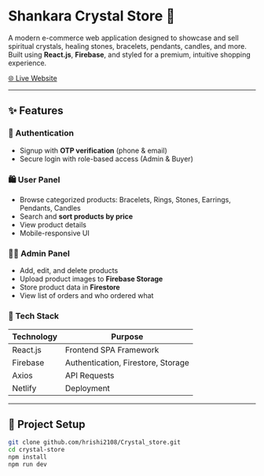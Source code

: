 # Shankara Crystal Store 🪷

A modern e-commerce web application designed to showcase and sell spiritual crystals, healing stones, bracelets, pendants, candles, and more. Built using **React.js**, **Firebase**, and styled for a premium, intuitive shopping experience.

[🌐 Live Website](https://shiny-lollipop-26ff8a.netlify.app/)

---

## ✨ Features

### 🔐 Authentication
- Signup with **OTP verification** (phone & email)
- Secure login with role-based access (Admin & Buyer)

### 🛍️ User Panel
- Browse categorized products: Bracelets, Rings, Stones, Earrings, Pendants, Candles
- Search and **sort products by price**
- View product details
- Mobile-responsive UI

### 🧑‍💼 Admin Panel
- Add, edit, and delete products
- Upload product images to **Firebase Storage**
- Store product data in **Firestore**
- View list of orders and who ordered what

### 💎 Tech Stack

| Technology | Purpose |
|------------|---------|
| React.js   | Frontend SPA Framework |
| Firebase   | Authentication, Firestore, Storage |
| Axios      | API Requests |
| Netlify    | Deployment |

---

## 🔧 Project Setup

```bash
git clone github.com/hrishi2108/Crystal_store.git
cd crystal-store
npm install
npm run dev
